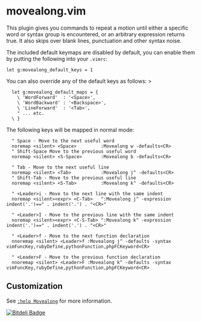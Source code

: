 movealong.vim
=============

This plugin gives you commands to repeat a motion until either a specific
word or syntax group is encountered, or an arbitrary expression returns true.
It also skips over blank lines, punctuation and other syntax noise.

The included default keymaps are disabled by default, you can enable them
by putting the following into your `.vimrc`:

```vim
let g:movealong_default_keys = 1
```

You can also override any of the default keys as follows: >

```vim
  let g:movealong_default_maps = {
    \ 'WordForward'  : '<Space>',
    \ 'WordBackward' : '<Backspace>',
    \ 'LineForward'  : '<Tab>',
    " ... etc.
  \ }
```

The following keys will be mapped in normal mode:

```vim
  " Space - Move to the next useful word
  noremap <silent> <Space>         :Movealong w -defaults<CR>
  " Shift-Space Move to the previous useful word
  noremap <silent> <S-Space>       :Movealong b -defaults<CR>

  " Tab - Move to the next useful line
  noremap <silent> <Tab>           :Movealong j^ -defaults<CR>
  " Shift-Tab - Move to the previous useful line
  noremap <silent> <S-Tab>         :Movealong k^ -defaults<CR>

  " <Leader>i - Move to the next line with the same indent
  noremap <silent><expr> <C-Tab>   ":Movealong j^ -expression indent('.')==" . indent('.') . "<CR>"
  
  " <Leader>I - Move to the previous line with the same indent
  noremap <silent><expr> <C-S-Tab> ":Movealong k^ -expression indent('.')==" . indent('.') . "<CR>"

  " <Leader>f - Move to the next function declaration
  nnoremap <silent> <Leader>f :Movealong j^ -defaults -syntax vimFuncKey,rubyDefine,pythonFunction,phpFCKeyword<CR>

  " <Leader>F - Move to the previous function declaration
  nnoremap <silent> <Leader>F :Movealong k^ -defaults -syntax vimFuncKey,rubyDefine,pythonFunction,phpFCKeyword<CR>
```

## Customization

See [`:help Movealong`](http://vim-doc.heroku.com/view?https://raw.github.com/toupeira/vim-movealong/master/doc/movealong.txt) for more information.

[![Bitdeli Badge](https://d2weczhvl823v0.cloudfront.net/toupeira/vim-movealong/trend.png)](https://bitdeli.com/free "Bitdeli Badge")
